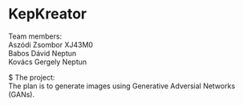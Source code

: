 # KepKreator

Team members: \
Aszódi Zsombor XJ43M0 \
Babos Dávid Neptun \
Kovács Gergely Neptun

$ The project: \
The plan is to generate images using Generative Adversial Networks (GANs). 
